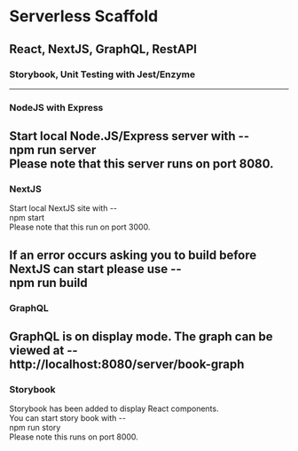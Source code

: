 # Serverless Scaffold
## React, NextJS, GraphQL, RestAPI
### Storybook, Unit Testing with Jest/Enzyme

---
### NodeJS with Express
Start local Node.JS/Express server with --\
npm run server\
Please note that this server runs on port 8080.
---
### NextJS
Start local NextJS site with --\
npm start\
Please note that this run on port 3000.

If an error occurs asking you to build before NextJS can start please use --\
npm run build
---
### GraphQL
GraphQL is on display mode. The graph can be viewed at --\
http://localhost:8080/server/book-graph
---
### Storybook
Storybook has been added to display React components.\
You can start story book with --\
npm run story\
Please note this runs on port 8000.


